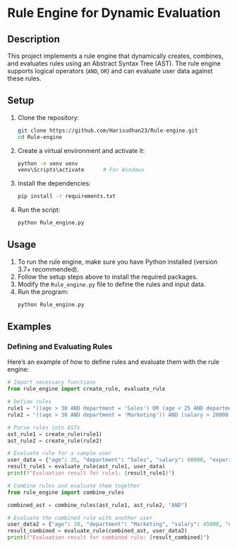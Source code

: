 # Rule Engine for Dynamic Evaluation

## Description

This project implements a rule engine that dynamically creates, combines, and evaluates rules using an Abstract Syntax Tree (AST). The rule engine supports logical operators (`AND`, `OR`) and can evaluate user data against these rules.

## Setup

1. Clone the repository:
    ```bash
    git clone https://github.com/Harisudhan23/Rule-engine.git
    cd Rule-engine
    ```

2. Create a virtual environment and activate it:
    ```bash
    python -m venv venv
    venv\Scripts\activate      # For Windows
    ```

3. Install the dependencies:
    ```bash
    pip install -r requirements.txt
    ```

4. Run the script:
    ```bash
    python Rule_engine.py
    ```

## Usage

1. To run the rule engine, make sure you have Python installed (version 3.7+ recommended).
2. Follow the setup steps above to install the required packages.
3. Modify the `Rule_engine.py` file to define the rules and input data.
4. Run the program:
    ```bash
    python Rule_engine.py
    ```

## Examples

### Defining and Evaluating Rules

Here’s an example of how to define rules and evaluate them with the rule engine:

```python
# Import necessary functions
from rule_engine import create_rule, evaluate_rule

# Define rules
rule1 = "((age > 30 AND department = 'Sales') OR (age < 25 AND department = 'Marketing')) AND (salary > 50000 OR experience > 5)"
rule2 = "((age > 30 AND department = 'Marketing')) AND (salary > 20000 OR experience > 5)"

# Parse rules into ASTs
ast_rule1 = create_rule(rule1)
ast_rule2 = create_rule(rule2)

# Evaluate rule for a sample user
user_data = {"age": 35, "department": "Sales", "salary": 60000, "experience": 3}
result_rule1 = evaluate_rule(ast_rule1, user_data)
print(f"Evaluation result for rule1: {result_rule1}")

# Combine rules and evaluate them together
from rule_engine import combine_rules

combined_ast = combine_rules(ast_rule1, ast_rule2, "AND")

# Evaluate the combined rule with another user
user_data2 = {"age": 28, "department": "Marketing", "salary": 45000, "experience": 6}
result_combined = evaluate_rule(combined_ast, user_data2)
print(f"Evaluation result for combined rule: {result_combined}")
